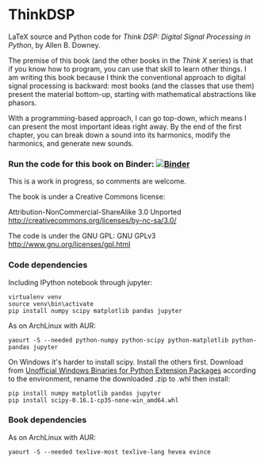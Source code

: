ThinkDSP
========

LaTeX source and Python code for _Think DSP: Digital Signal Processing in Python_, by Allen B. Downey.

The premise of this book (and the other books in the _Think X_ series) is that if you know how to program,
you can use that skill to learn other things.  I am writing this book because I think the conventional
approach to digital signal processing is backward: most books (and the classes that use them) present
the material bottom-up, starting with mathematical abstractions like phasors.

With a programming-based approach, I can go top-down, which means I can present the most important
ideas right away.  By the end of the first chapter, you can
break down a sound into its harmonics, modify the harmonics, and generate new sounds.

### Run the code for this book on Binder: [![Binder](http://mybinder.org/badge.svg)](http://mybinder.org/repo/AllenDowney/ThinkDSP)

This is a work in progress, so comments are welcome.

The book is under a Creative Commons license:

Attribution-NonCommercial-ShareAlike 3.0 Unported 
http://creativecommons.org/licenses/by-nc-sa/3.0/

The code is under the GNU GPL:
GNU GPLv3 http://www.gnu.org/licenses/gpl.html

### Code dependencies

Including IPython notebook through jupyter:

```
virtualenv venv
source venv\bin\activate
pip install numpy scipy matplotlib pandas jupyter
```

As on ArchLinux with AUR:

```
yaourt -S --needed python-numpy python-scipy python-matplotlib python-pandas jupyter
```

On Windows it's harder to install scipy. Install the others first. Download from [Unofficial Windows Binaries for Python Extension Packages](http://www.lfd.uci.edu/~gohlke/pythonlibs/#scipy) according to the environment, rename the downloaded .zip to .whl then install:

```
pip install numpy matplotlib pandas jupyter
pip install scipy-0.16.1-cp35-none-win_amd64.whl
```

### Book dependencies

As on ArchLinux with AUR:

```
yaourt -S --needed texlive-most texlive-lang hevea evince
```
